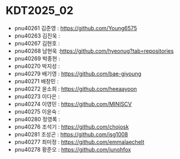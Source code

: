 # KDT2025_02
+ pnu40261	김준영 : https://github.com/Young6575
+ pnu40263	김진욱 :
+ pnu40267	김현호 :
+ pnu40268	남현욱 :https://github.com/hyeonug?tab=repositories
+ pnu40269	박종현 :
+ pnu40270	박지성 :
+ pnu40279	배기영 : https://github.com/bae-giyoung
+ pnu40271	배창민 :
+ pnu40272	윤소희 : https://github.com/heeaayoon
+ pnu40273	이다은 :
+ pnu40274	이영민 : https://github.com/MINISCV
+ pnu40275	이윤숙 :
+ pnu40280	정영록 :
+ pnu40276	조석기 : https://github.com/chojosk
+ pnu40281	조성곤 : https://github.com/jsg1008
+ pnu40277	최미정 : https://github.com/emmalaechelt
+ pnu40278	황준오 : https://github.com/junohfox
